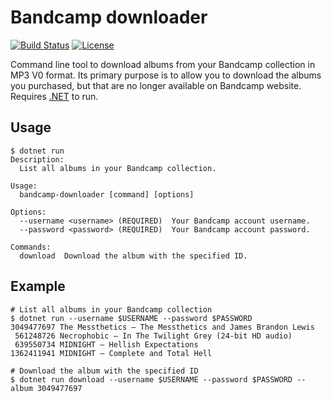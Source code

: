 # Bandcamp downloader

[![Build Status][build-shield]][build-link]
[![License][license-shield]][license-link]

[build-shield]: https://github.com/metalnem/bandcamp-downloader/actions/workflows/dotnet.yml/badge.svg
[build-link]: https://github.com/metalnem/bandcamp-downloader/actions/workflows/dotnet.yml
[license-shield]: https://img.shields.io/badge/license-MIT-blue.svg?style=flat
[license-link]: https://github.com/metalnem/bandcamp-downloader/blob/master/LICENSE

Command line tool to download albums from your Bandcamp collection in MP3
V0 format. Its primary purpose is to allow you to download the albums you
purchased, but that are no longer available on Bandcamp website. Requires
[.NET](https://dotnet.microsoft.com/en-us/download) to run.

## Usage

```
$ dotnet run
Description:
  List all albums in your Bandcamp collection.

Usage:
  bandcamp-downloader [command] [options]

Options:
  --username <username> (REQUIRED)  Your Bandcamp account username.
  --password <password> (REQUIRED)  Your Bandcamp account password.

Commands:
  download  Download the album with the specified ID.
```

## Example

```shell
# List all albums in your Bandcamp collection
$ dotnet run --username $USERNAME --password $PASSWORD
3049477697 The Messthetics — The Messthetics and James Brandon Lewis
 561248726 Necrophobic — In The Twilight Grey (24-bit HD audio)
 639550734 MIDNIGHT — Hellish Expectations
1362411941 MIDNIGHT — Complete and Total Hell

# Download the album with the specified ID
$ dotnet run download --username $USERNAME --password $PASSWORD --album 3049477697
```
